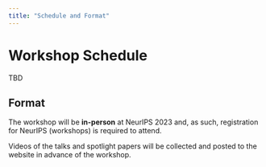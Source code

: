 ```yaml
---
title: "Schedule and Format"
---
```



# Workshop Schedule

TBD

## Format

The workshop will be **in-person** at NeurIPS 2023 and, as such, registration for NeurIPS (workshops) is required to attend. 

Videos of the talks and spotlight papers will be collected and posted to the website in advance of the workshop.


<!-- ## Poster Session

All accepted papers will be presented as a poster at the workshop. All posters should be put up in the morning (e.g., during the first break) and will remain up during the whole day (i.e., all posters are presented during both poster sessions). -->